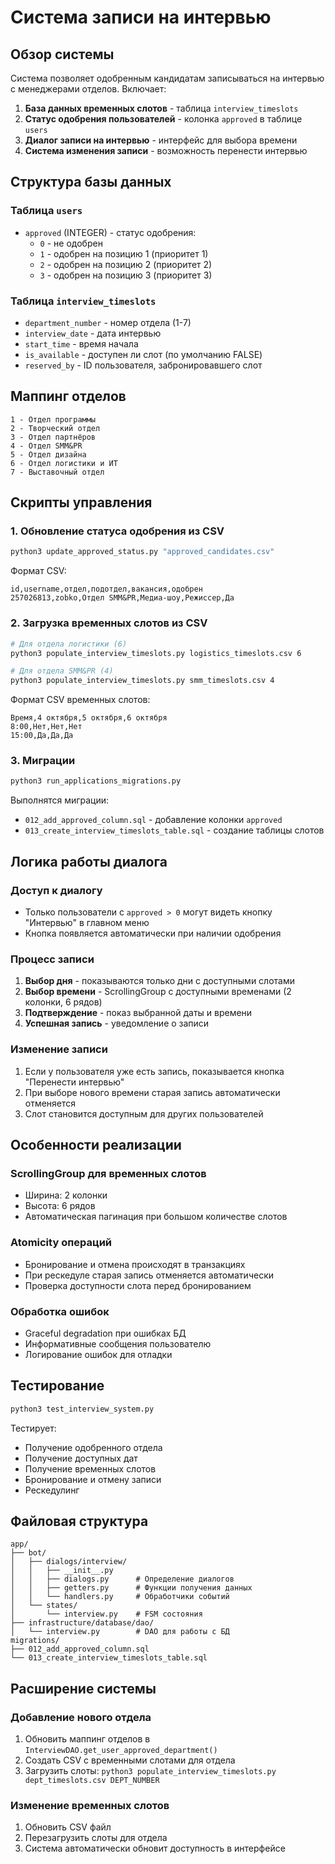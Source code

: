 # Система записи на интервью

## Обзор системы

Система позволяет одобренным кандидатам записываться на интервью с менеджерами отделов. Включает:

1. **База данных временных слотов** - таблица `interview_timeslots`
2. **Статус одобрения пользователей** - колонка `approved` в таблице `users`
3. **Диалог записи на интервью** - интерфейс для выбора времени
4. **Система изменения записи** - возможность перенести интервью

## Структура базы данных

### Таблица `users`
- `approved` (INTEGER) - статус одобрения:
  - `0` - не одобрен
  - `1` - одобрен на позицию 1 (приоритет 1)
  - `2` - одобрен на позицию 2 (приоритет 2) 
  - `3` - одобрен на позицию 3 (приоритет 3)

### Таблица `interview_timeslots`
- `department_number` - номер отдела (1-7)
- `interview_date` - дата интервью
- `start_time` - время начала
- `is_available` - доступен ли слот (по умолчанию FALSE)
- `reserved_by` - ID пользователя, забронировавшего слот

## Маппинг отделов

```
1 - Отдел программы
2 - Творческий отдел
3 - Отдел партнёров
4 - Отдел SMM&PR
5 - Отдел дизайна
6 - Отдел логистики и ИТ
7 - Выставочный отдел
```

## Скрипты управления

### 1. Обновление статуса одобрения из CSV

```bash
python3 update_approved_status.py "approved_candidates.csv"
```

Формат CSV:
```
id,username,отдел,подотдел,вакансия,одобрен
257026813,zobko,Отдел SMM&PR,Медиа-шоу,Режиссер,Да
```

### 2. Загрузка временных слотов из CSV

```bash
# Для отдела логистики (6)
python3 populate_interview_timeslots.py logistics_timeslots.csv 6

# Для отдела SMM&PR (4)
python3 populate_interview_timeslots.py smm_timeslots.csv 4
```

Формат CSV временных слотов:
```
Время,4 октября,5 октября,6 октября
8:00,Нет,Нет,Нет
15:00,Да,Да,Да
```

### 3. Миграции

```bash
python3 run_applications_migrations.py
```

Выполнятся миграции:
- `012_add_approved_column.sql` - добавление колонки `approved`
- `013_create_interview_timeslots_table.sql` - создание таблицы слотов

## Логика работы диалога

### Доступ к диалогу
- Только пользователи с `approved > 0` могут видеть кнопку "Интервью" в главном меню
- Кнопка появляется автоматически при наличии одобрения

### Процесс записи
1. **Выбор дня** - показываются только дни с доступными слотами
2. **Выбор времени** - ScrollingGroup с доступными временами (2 колонки, 6 рядов)
3. **Подтверждение** - показ выбранной даты и времени
4. **Успешная запись** - уведомление о записи

### Изменение записи
1. Если у пользователя уже есть запись, показывается кнопка "Перенести интервью"
2. При выборе нового времени старая запись автоматически отменяется
3. Слот становится доступным для других пользователей

## Особенности реализации

### ScrollingGroup для временных слотов
- Ширина: 2 колонки
- Высота: 6 рядов  
- Автоматическая пагинация при большом количестве слотов

### Atomicity операций
- Бронирование и отмена происходят в транзакциях
- При рескедуле старая запись отменяется автоматически
- Проверка доступности слота перед бронированием

### Обработка ошибок
- Graceful degradation при ошибках БД
- Информативные сообщения пользователю
- Логирование ошибок для отладки

## Тестирование

```bash
python3 test_interview_system.py
```

Тестирует:
- Получение одобренного отдела
- Получение доступных дат
- Получение временных слотов
- Бронирование и отмену записи
- Рескедулинг

## Файловая структура

```
app/
├── bot/
│   ├── dialogs/interview/
│   │   ├── __init__.py
│   │   ├── dialogs.py      # Определение диалогов
│   │   ├── getters.py      # Функции получения данных
│   │   └── handlers.py     # Обработчики событий
│   └── states/
│       └── interview.py    # FSM состояния
├── infrastructure/database/dao/
│   └── interview.py        # DAO для работы с БД
migrations/
├── 012_add_approved_column.sql
└── 013_create_interview_timeslots_table.sql
```

## Расширение системы

### Добавление нового отдела
1. Обновить маппинг отделов в `InterviewDAO.get_user_approved_department()`
2. Создать CSV с временными слотами для отдела
3. Загрузить слоты: `python3 populate_interview_timeslots.py dept_timeslots.csv DEPT_NUMBER`

### Изменение временных слотов
1. Обновить CSV файл
2. Перезагрузить слоты для отдела
3. Система автоматически обновит доступность в интерфейсе